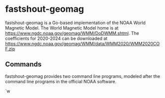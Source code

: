 # fastshout-geomag
fastshout-geomag is a Go-based implementation of the NOAA World Magnetic Model.
The World Magnetic Model home is at https://www.ngdc.noaa.gov/geomag/WMM/DoDWMM.shtml.
The coefficients for 2020-2024 can be downloaded at https://www.ngdc.noaa.gov/geomag/WMM/data/WMM2020/WMM2020COF.zip

## Commands
fastshout-geomag provides two command line programs, modeled after the command line programs in the official NOAA software.

`w